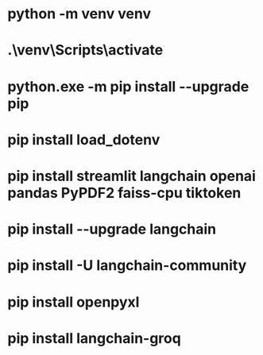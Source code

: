 # python -m venv venv

# .\venv\Scripts\activate

# python.exe -m pip install --upgrade pip

# pip install load_dotenv

# pip install streamlit langchain openai pandas PyPDF2 faiss-cpu tiktoken

# pip install --upgrade langchain

# pip install -U langchain-community

# pip install openpyxl

# pip install langchain-groq

